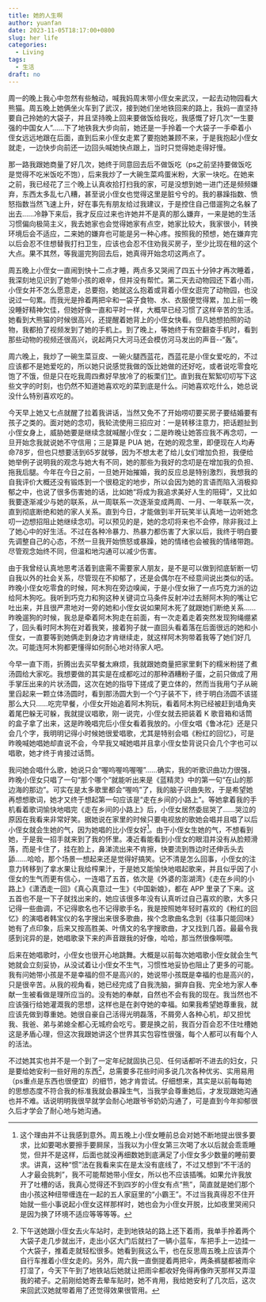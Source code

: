 ```yaml
---
title: 她的人生啊
author: yuanfan
date: 2023-11-05T18:17:00+0800
slug: her life
categories:
  - Living
tags:
  - 生活
draft: no
---
```


<!--more-->

周一的晚上我心中忽然有些触动，喊我妈周末带小侄女来武汉，一起去动物园看大熊猫。周五晚上她俩坐火车到了武汉，接到她们坐地铁回来的路上，我妈一直坚持要自己拎她的大袋子，并且坚持晚上回来要做饭给我吃，我感慨了好几次“一生要强的中国女人”……下了地铁我大步向前，她还是一手拎着一个大袋子一手牵着小侄女远远地跟在后面，直到后来小侄女走累了要抱她兼顾不来，于是我抱起小侄女就走，一边快步向前还一边回头喊她快点跟上，当时只觉得她走得好慢。

那一路我跟她商量了好几次，她终于同意回去后不做饭吃（ps之前坚持要做饭吃是觉得不吃米饭吃不饱），后来我炒了一大碗生菜鸡蛋米粉，大家一块吃。在她来之前，我已经花了三个晚上认真收拾打扫我的家，可是没想到她一进门还是频频嫌弃，东西太多乱七八糟，甚至说小侄女也觉得这里是脏兮兮的。我的暴躁指数、愤怒指数当然飞速上升，好在事先有朋友给过我建议，于是控住自己借遛狗之名躲了出去……冷静下来后，我才反应过来也许她并不是真的那么嫌弃，一来是她的生活习惯偏向极简主义，我去她家也会觉得她家有点空，她家比较大，我家很小，转换环境后会不适应，二来她的嫌弃也可能是另一种心疼。按照我的预想，她在嫌弃完以后会忍不住想替我打扫卫生，应该也会忍不住劝我买房子，至少比现在租的这个大点。果不其然，等我遛完狗回去后，她真得开始念叨这两点了。

周五晚上小侄女一直闹到快十二点才睡，两点多又哭闹了四五十分钟才再次睡着，我深刻地见识到了她带小孩的艰辛，但并没有帮忙。第二天去动物园还下着小雨，小侄女并不怎么愿意走，总要抱，她就这么抱着或背着小侄女逛完了动物园，也没说过一句累。而我光是拎着两把伞和一袋子食物、水、衣服便觉得累，加上前一晚没睡好精神欠佳，但她好像一直和平时一样，大概早已经习惯了这样辛苦的生活。她看到大熊猫的时候很高兴，还提醒着她背上的小侄女快看。但凡她想拍照的动物，我都拍了视频发到了她的手机上。到了晚上，等她终于有空翻查手机时，看到那些动物的视频还很高兴，说起两只大河马还会模仿河马发出的声音--“轰”。

周六晚上，我炒了一碗生菜豆皮、一碗火腿西蓝花，西蓝花是小侄女爱吃的，不过应该都不是她爱吃的，所以她只说感觉我做的饭比她做的还好吃，或者说吃零食吃饱了不饿，但是只在吃我周四煮好早放冷了的板栗们[1^]。直到我在絮絮叨叨写下这些文字的时刻，也仍然不知道她喜欢吃的菜到底是什么。问她喜欢吃什么，她总说没什么特别喜欢吃的。

[1^]:周五周六我看到她吃冷板栗都会说要不要加热一下好剥，她一直说不用。今天上午，我终于忍不住把冷板栗们又煮了一小会，她吃着热板栗才终于说是不想我麻烦。

今天早上她又七点就醒了拉着我讲话，当然又免不了开始唠叨要买房子要结婚要有孩子之类的。面对她的念叨，我轮流使用三招应对：一是转移注意力，把话题扯到小侄女身上，威胁她要是继续念就喊醒小侄女；二是昨晚让她答应我不再念叨，一旦开始念我就说她不守信用；三是算是 PUA 她，在她的观念里，即便现在人均寿命78岁，但也只想要活到65岁就够，因为不想太老了给儿女们增加负担，我便给她举例子说明我的观念与她大有不同，她的那些为我好的念叨是在增加我的负担、拖我后腿。今年在今日之前，一旦她开始摧婚，我的反应总是特别激烈，我想我的自我评价大概还没有锻炼到一个很稳定的地步，所以会因为她的言语而陷入消极抑郁之中，也说了很多伤害她的话，比如她“将成为我追求美好人生的阻碍”，又比如我要逐渐减少与她的联系，从一周联系一次逐渐变成两周、一月、一年联系一次，直到彻底断绝和她的家人关系。直到今日，才能做到半开玩笑半认真地一边听她念叨一边想招阻止她继续念叨。可以预见的是，她的念叨将来也不会停，除非我过上了她心中的好生活。不过在各种冷暴力、热暴力都伤害了大家以后，我终于明白要先调整自己的心态，不然一旦我开始愤怒或暴躁，她的情绪也会被我的情绪带跑。尽管观念始终不同，但温和地沟通可以减少伤害。

由于我曾经认真地思考活着到底需不需要家人朋友，是不是可以做到彻底斩断一切自我以外的社会关系，尽管现在不抑郁了，还是会偶尔在不经意间说出类似的话。昨晚小侄女吃零食的时候，阿木狗在旁边嗅闻，于是小侄女揪了一点巧克力派的边给阿木狗吃。我听到巧克力和狗这种关键词立马条件反射冲过去掰阿木狗的嘴让它吐出来，并且很严肃地对一旁的她和小侄女说如果阿木死了就跟她们断绝关系……昨晚遛狗的时候，我总是牵着阿木狗走在前面，有一次走着走着突然发现狗绳绷紧了，回头看时阿木狗在对着我笑，接着狗子就一直回头看着落在后面很远的她和小侄女，一直要等到她俩走到身边才肯继续走，就这样阿木狗带着我等了她们好几次。可能连阿木狗都更懂得如何耐心地对待家人吧。

今早一直下雨，折腾出去买早餐太麻烦，我就跟她商量把家里剩下的糯米粉搓了煮汤圆给大家吃。我想要做的其实是在成都吃过的那种酒糟粉子蛋，之前只做成了用手掌压出来的片状汤圆，这次在她的指导下搓成了更立体的，然而当我用勺子从碗里舀起来一颗立体汤圆时，看到那汤圆大到一个勺子装不下，终于明白汤圆不该搓那么大只……吃完早餐，小侄女开始追着阿木狗玩，看着阿木狗已经被赶到墙角夹着尾巴躲无可躲，我就提议唱歌，刚一说完，小侄女就去把装着 K 歌音箱和话筒的盒子拿了出来，这是昨晚唱完后小侄女看着我放的。小侄女唱《鲁冰花》还是只会几个字，我明明记得小时候她很爱唱歌，尤其是特别会唱《粉红的回忆》，可是昨晚喊她唱她却直说不会，今早我又喊她唱并且拿小侄女垫背说只会几个字也可以唱歌，她才终于肯接过话筒。

我问她会唱什么歌，她说只会“喔呜喔呜喔喔”……确实，我的听歌识曲功力很强，昨晚小侄女只唱了一句“那个哪个”就能听出来是《蓝精灵》中的第一句“在山的那边海的那边”。可实在是太多歌里都会“喔呜”了，我的脑子识曲失败，于是希望她再想想歌词，她才又终于想起第一句应该是“走在乡间的小路上”。等她拿着我的手机看着歌词愉快地唱完《走在乡间的小路上》后，小侄女居然委屈哭了……哭泣的原因在我看来非常好笑。据她说在家里的时候只要电视放的歌她会唱并且唱了以后小侄女就会生她的气，因为她唱的比小侄女好[^2]。由于小侄女生她的气，不想看到她，于是我一招手就来到了我的怀里。凑近看能看到小侄女的眼泪并没有从脸颊滑落，而是卡住了，挂在脸上，鼻涕流出来不肯擦，快要流到唇边时还伸舌头去舔……哈哈，那个场景一想起来还是觉得好搞笑。记不清是怎么回事，小侄女的注意力转移到了拿水果让我给榨果汁，于是她又能愉快地唱起歌来，并且似乎因了小侄女的生气而更有信心，一连唱了五首，依次是《外婆的澎湖湾》《走在乡间的小路上》《潇洒走一回》《真心真意过一生》《中国新娘》，都在 APP 里录了下来。这五首也不是一下子就找出来的，她应该很多年没有认真听过自己喜欢的歌，大多只记得一些曲调，不记得歌名也不记得歌手名，我是按照她年轻时喜欢的《粉红的回忆》的演唱者韩宝仪的名字搜出来很多歌曲，挨个念歌曲名念到《往事只能回味》她有了点印象，后来又按高胜美、叶倩文的名字搜歌曲，才又找到几首。最最令我感到诧异的是，她唱歌录下来的声音跟我的好像，哈哈，那当然很像啊喂。

[^2]:这个理由并不让我感到意外。周五晚上小侄女睡前总会对她不断地提出很多要求，比如要喝水要擦手要屙尿，当我以为小侄女第三次喝了水以后就会乖乖睡觉，但并不是这样，后面也就没再细数她到底满足了小侄女多少数量的睡前要求。讲真，这种“惯”法在我看来实在是太没有底线了，不过又想到“不干活的人才最会挑刺”，我不可能帮她带小侄女，所以也不应该插嘴。如果允许我放开了吐槽的话，我真心觉得还不到四岁的小侄女有点“熊”，简直就是她们那个由小孩这种纽带缠连在一起的五人家庭里的“小霸王”。不过当我真得忍不住开始就一些小事说起小侄女这样那样时，她也会为小侄女开脱，比如夜里哭闹只是因为换了环境不适应等等等等。

后来在她唱歌时，小侄女也很开心地跳舞。大概是以前每次她唱歌小侄女就会生气她就会立刻妥协，从没试着让小侄女不生气，习惯性地妥协也阻止了更多的可能。我有问她带小孩是不是幸福的但不是高兴的，她说带小孩既是幸福的也是高兴的，只是很辛苦。从我的视角看，她已经完成了自我洗脑，摒弃自我、完全地为家人奉献一生被看做是理所应当的。没有她的奉献，自然也不会有我的现在。我当然也不应该强行给她灌溉我的思想，这样也是在剥夺她的幸福。如果我希望她尊重我，就应该先做到尊重她。她很自豪自己活得光明磊落，不屑旁人各种心机，却又担忧我、我爸、弟与弟媳全都心无城府会吃亏。要是换之前，我百分百会忍不住吐槽她这是矛盾心理，但这次我跟她讲这个世界其实包容性很强，每个人都可以有每个人的活法。

不过她其实也并不是一个到了一定年纪就固执己见、任何话都听不进去的妇女，只是要给她安利一些好用的东西[^3]，总需要多花些时间多说几次各种优劣、实用易用（ps重点是东西也很便宜）的细节，她才肯尝试。仔细想来，其实是以前每每她的思想态度不符合我的标准我就会暴躁生气，当我学会尊重她后，才发现跟她沟通也并不难。话说明明我很早就学会耐心地跟爷爷奶奶沟通了，可是直到今年抑郁很久后才学会了耐心地与她沟通。

[^3]:下午送她跟小侄女去火车站时，走到地铁站的路上还下着雨，我单手拎着两个大袋子走几步就出汗，走出小区大门后就扫了一辆小蓝车，车把手上一边挂一个大袋子，推着走就轻松很多。她看到我这么干，也在反思周五晚上应该弄个自行车推着小侄女走的。另外，周六我一直倒提着两把伞，两条裤腿都被雨伞打湿了，今天下午到了地铁站后她就让把雨伞都收好免得再像昨天那样又弄湿我的裙子。之前刚给她寄去晕车贴时，她不肯用，我给她安利了几次后，这次来回武汉她就带着用了还觉得效果很管用。

